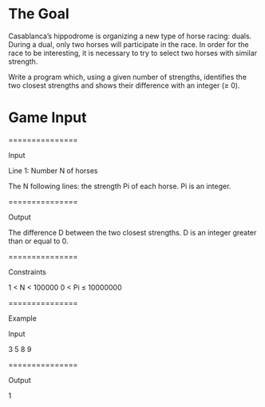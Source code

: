 #	The Goal

Casablanca’s hippodrome is organizing a new type of horse racing: duals. During a dual, only two horses will participate in the race. In order for the race to be interesting, it is necessary to try to select two horses with similar strength.

Write a program which, using a given number of strengths, identifies the two closest strengths and shows their difference with an integer (≥ 0).

#	Game Input

===============

Input

Line 1: Number N of horses

The N following lines: the strength Pi of each horse. Pi is an integer.

===============

Output

The difference D between the two closest strengths. D is an integer greater than or equal to 0.

===============

Constraints

1 < N  < 100000
0 < Pi ≤ 10000000

===============

Example

Input

3
5
8
9

===============

Output

1
